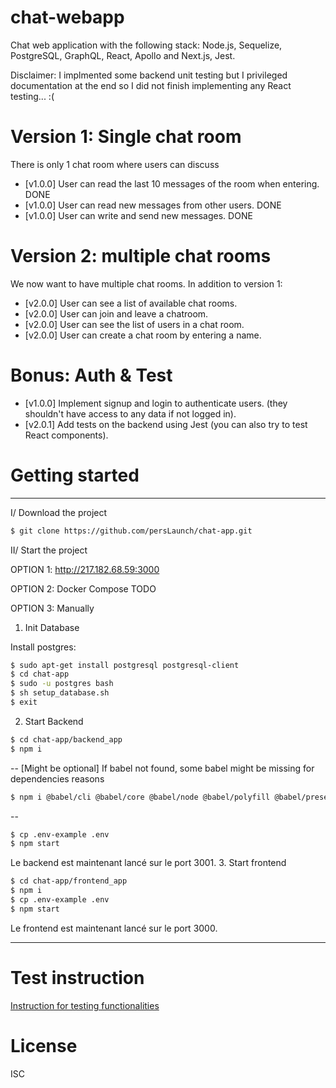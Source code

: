# chat-webapp
Chat web application with the following stack: Node.js, Sequelize, PostgreSQL, GraphQL, React, Apollo and Next.js, Jest.

Disclaimer: I implmented some backend unit testing but I privileged documentation at the end so I did not finish implementing any React testing... :(

# Version 1: Single chat room
There is only 1 chat room where users can discuss
- [v1.0.0] User can read the last 10 messages of the room when entering. DONE
- [v1.0.0] User can read new messages from other users. DONE
- [v1.0.0] User can write and send new messages. DONE

# Version 2: multiple chat rooms
We now want to have multiple chat rooms. In addition to version 1:
- [v2.0.0] User can see a list of available chat rooms.
- [v2.0.0] User can join and leave a chatroom.
- [v2.0.0] User can see the list of users in a chat room.
- [v2.0.0] User can create a chat room by entering a name.

# Bonus: Auth & Test
- [v1.0.0] Implement signup and login to authenticate users. (they shouldn't have access to any data if not logged in).
- [v2.0.1] Add tests on the backend using Jest (you can also try to test React components).
 
# Getting started
----------
I/ Download the project
```sh
$ git clone https://github.com/persLaunch/chat-app.git
```
II/ Start the project

OPTION 1: http://217.182.68.59:3000

OPTION 2: Docker Compose
TODO

OPTION 3: Manually
1. Init Database

Install postgres:
```sh
$ sudo apt-get install postgresql postgresql-client
$ cd chat-app
$ sudo -u postgres bash
$ sh setup_database.sh
$ exit
```
2. Start Backend

```sh
$ cd chat-app/backend_app
$ npm i
```
--
[Might be optional] If babel not found, some babel might be missing for dependencies reasons
```sh
$ npm i @babel/cli @babel/core @babel/node @babel/polyfill @babel/preset-env @babel/register babel-plugin-transform-runtime
```
--
```sh
$ cp .env-example .env
$ npm start
```
Le backend est maintenant lancé sur le port 3001.
3. Start frontend

```sh
$ cd chat-app/frontend_app
$ npm i
$ cp .env-example .env
$ npm start
```

Le frontend est maintenant lancé sur le port 3000.

-----
# Test instruction
[Instruction for testing functionalities](http://breakdance.io)

# License

ISC

